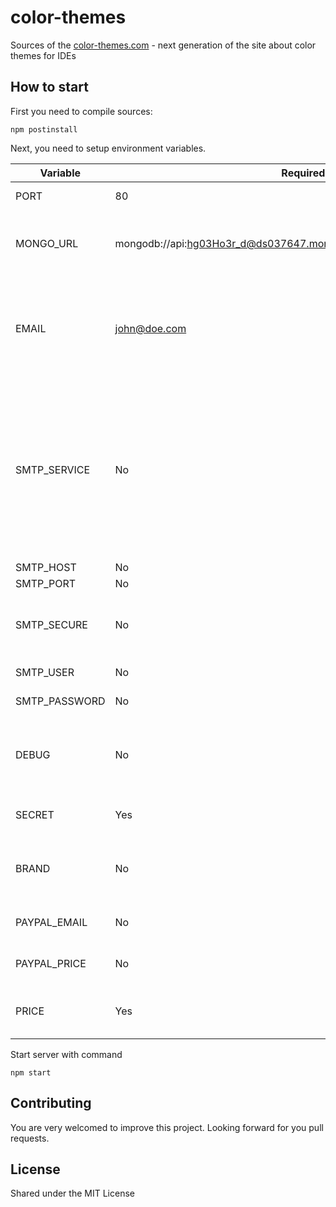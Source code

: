 # color-themes

Sources of the [color-themes.com](http://color-themes.com) - next generation of the site about color themes for IDEs


## How to start

First you need to compile sources:

```
npm postinstall
```

Next, you need to setup environment variables.

|Variable|Required|Example|Description|
|--------|--------|-------|-----------|
|PORT|80|No|Port to listen to.|
|MONGO_URL|mongodb://api:hg03Ho3r_d@ds037647.mongolab.com:37647/idecolorthemes|Yes|Database URL. Example contains test DB url.|
|EMAIL|john@doe.com|Yes|This email used to send mails for user. Error reports are sent to this email too.|
|SMTP_SERVICE|No|Gmail|Service to send email. You should either specify this variable, or all other SMTP_ variables. Look for nodemailer docs for more information.|
|SMTP_HOST|No|smtp.gmail.com|SMTP host|
|SMTP_PORT|No|465|SMTP port.|
|SMTP_SECURE|No|true|Should SMTP use secure connection: true/false.|
|SMTP_USER|No|user|SMTP auth user.|
|SMTP_PASSWORD|No|*****|SMPT auth password.|
|DEBUG|No|TRUE|Start in debug mode. Will not send emails with errors.|
|SECRET|Yes|****|Random string for hashing.|
|BRAND|No|Color Themes|Logo text - useful to show different versions.|
|PAYPAL_EMAIL|No|john@doe.com|Required to check transaction.|
|PAYPAL_PRICE|No|2.00USD|Required to check transaction.|
|PRICE|Yes|$2|Price that will be shown to user|

Start server with command

```
npm start
```

## Contributing

You are very welcomed to improve this project. Looking forward for you pull requests.

## License

Shared under the MIT License
